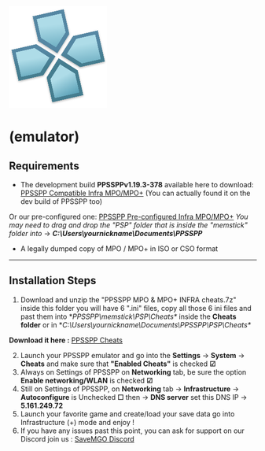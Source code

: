![PPSSPP Logo](../assets/PPSSPP_logo.png)
# (emulator)

## Requirements
- The development build **PPSSPPv1.19.3-378** available here to download: [PPSSPP Compatible Infra MPO/MPO+](https://builds.ppsspp.org/builds/v1.19.3-378-g160a0ed675/PPSSPPSetup_v1.19.3-378-g160a0ed675.exe)
  (You can actually found it on the dev build of PPSSPP too)
  
Or our pre-configured one: [PPSSPP Pre-configured Infra MPO/MPO+](https://github.com/snakeswiss/MPO-Guide/raw/main/assets/PPSSPP.7z) *You may need to drag and drop the "PSP" folder that is inside the "memstick" folder into* -> ***C:\Users\yournickname\Documents\PPSSPP***

- A legally dumped copy of MPO / MPO+ in ISO or CSO format

---

## Installation Steps
1. Download and unzip the "PPSSPP MPO & MPO+ INFRA cheats.7z" inside this folder you will have 6 ".ini" files, copy all those 6 ini files and past them into **PPSSPP\memstick\PSP\Cheats\** inside the **Cheats folder** or in **C:\Users\yournickname\Documents\PPSSPP\PSP\Cheats\**

**Download it here :** [PPSSPP Cheats](https://github.com/snakeswiss/Tutorial-setting-up-MPO-MPO-Online/raw/main/assets/PPSSPP%20MPO%20%26%20MPO%2B%20INFRA%20cheats.7z)

2. Launch your PPSSPP emulator and go into the **Settings** -> **System** -> **Cheats** and make sure that **"Enabled Cheats"** is checked **☑**
3. Always on Settings of PPSSPP on **Networking** tab, be sure the option **Enable networking/WLAN** is checked **☑**
4. Still on Settings of PPSSPP, on **Networking** tab -> **Infrastructure** -> **Autoconfigure** is Unchecked **☐** then -> **DNS server** set this DNS IP -> **5.161.249.72**
5. Launch your favorite game and create/load your save data go into Infrastructure (+) mode and enjoy !
6. If you have any issues past this point, you can ask for support on our Discord join us : [SaveMGO Discord](https://discord.gg/mgo2pc)
